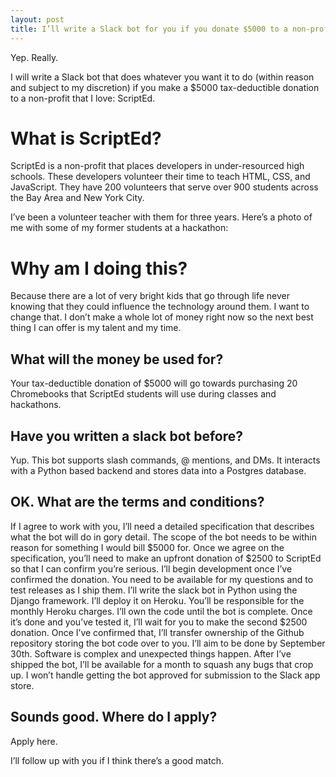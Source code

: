 ```yaml
---
layout: post
title: I’ll write a Slack bot for you if you donate $5000 to a non-profit that I love
---
```


Yep. Really. 

I will write a Slack bot that does whatever you want it to do (within reason and subject to my discretion) if you make a $5000 tax-deductible donation to a non-profit that I love: ScriptEd.

# What is ScriptEd?

ScriptEd is a non-profit that places developers in under-resourced high schools. These developers volunteer their time to teach HTML, CSS, and JavaScript. They have 200 volunteers that serve over 900 students across the Bay Area and New York City.

I’ve been a volunteer teacher with them for three years. Here’s a photo of me with some of my former students at a hackathon:

# Why am I doing this?

Because there are a lot of very bright kids that go through life never knowing that they could influence the technology around them. I want to change that. I don’t make a whole lot of money right now so the next best thing I can offer is my talent and my time.

## What will the money be used for?

Your tax-deductible donation of $5000 will go towards purchasing 20 Chromebooks that ScriptEd students will use during classes and hackathons.

## Have you written a slack bot before?

Yup. This bot supports slash commands, @ mentions, and DMs. It interacts with a Python based backend and stores data into a Postgres database.

## OK. What are the terms and conditions?

If I agree to work with you, I’ll need a detailed specification that describes what the bot will do in gory detail. The scope of the bot needs to be within reason for something I would bill $5000 for.
Once we agree on the specification, you’ll need to make an upfront donation of $2500 to ScriptEd so that I can confirm you’re serious. I’ll begin development once I’ve confirmed the donation.
You need to be available for my questions and to test releases as I ship them.
I’ll write the slack bot in Python using the Django framework. I’ll deploy it on Heroku. You’ll be responsible for the monthly Heroku charges.
I’ll own the code until the bot is complete. Once it’s done and you’ve tested it, I’ll wait for you to make the second $2500 donation. Once I’ve confirmed that, I’ll transfer ownership of the Github repository storing the bot code over to you.
I’ll aim to be done by September 30th.
Software is complex and unexpected things happen. After I’ve shipped the bot, I’ll be available for a month to squash any bugs that crop up.
I won’t handle getting the bot approved for submission to the Slack app store.

## Sounds good. Where do I apply?

Apply here. 

I’ll follow up with you if I think there’s a good match.
